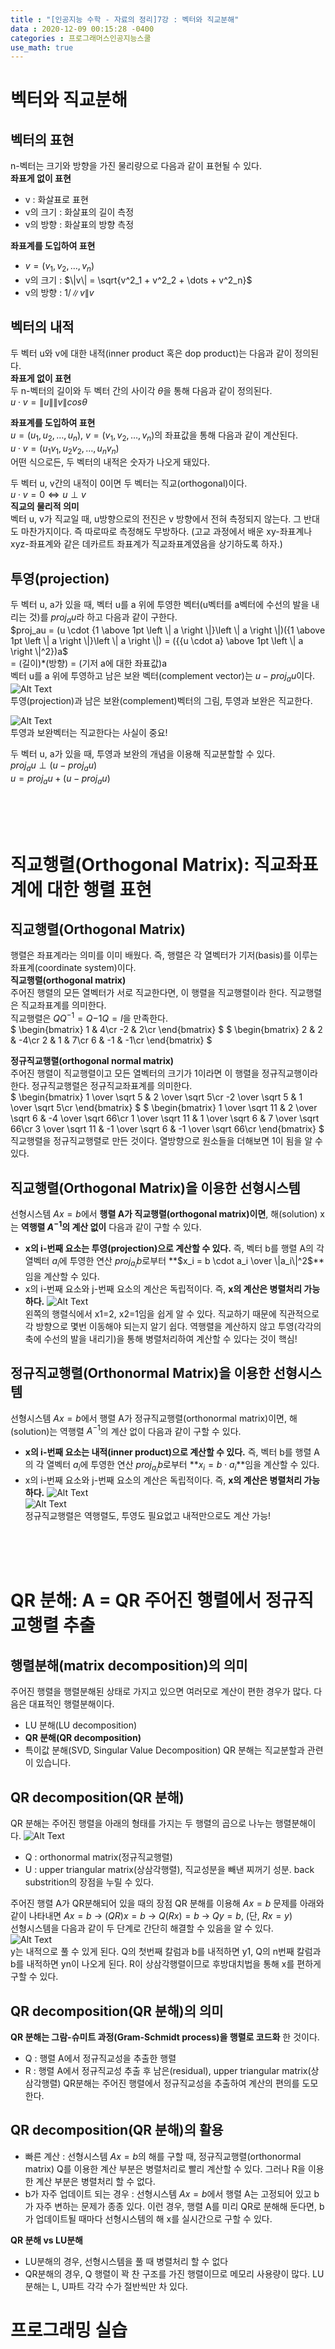 ```yaml
---
title : "[인공지능 수학 - 자료의 정리]7강 : 벡터와 직교분해"
data : 2020-12-09 00:15:28 -0400
categories : 프로그래머스인공지능스쿨
use_math: true
---
```

# 벡터와 직교분해
## 벡터의 표현
n-벡터는 크기와 방향을 가진 물리량으로 다음과 같이 표현될 수 있다.  
**좌표게 없이 표현**  
- v : 화살표로 표현
- v의 크기 : 화살표의 길이 측정
- v의 방향 : 화살표의 방향 측정 
  
**좌표계를 도입하여 표현**  
- $v = (v_1, v_2, \dots, v_n)$
- v의 크기 : $\|v\| = \sqrt{v^2_1 + v^2_2 + \dots + v^2_n}$
- v의 방향 : $1/\|v\|v$
  
## 벡터의 내적
두 벡터 u와 v에 대한 내적(inner product 혹은 dop product)는 다음과 같이 정의된다.  
**좌표게 없이 표현**  
두 n-벡터의 길이와 두 벡터 간의 사이각 $\theta$을 통해 다음과 같이 정의된다.  
$u \cdot v = \|u\|\|v\|cos\theta$  
  
**좌표계를 도입하여 표현**  
$u = (u_1, u_2, \dots, u_n)$, $v = (v_1, v_2, \dots, v_n)$의 좌표값을 통해 다음과 같이 계산된다.  
$u \cdot v = (u_1v_1, u_2v_2, \dots, u_nv_n)$  
어떤 식으로든, 두 벡터의 내적은 숫자가 나오게 돼있다.  
  
두 벡터 u, v간의 내적이 0이면 두 벡터는 직교(orthogonal)이다.  
$u\cdot v = 0 \Leftrightarrow u \perp v$  
**직교의 물리적 의미**  
벡터 u, v가 직교일 때, u방향으로의 전진은 v 방향에서 전혀 측정되지 않는다. 그 반대도 마찬가지이다. 즉 따로따로 측정해도 무방하다. (고교 과정에서 배운 xy-좌표계나 xyz-좌표계와 같은 데카르트 좌표계가 직교좌표계였음을 상기하도록 하자.)  
  
## 투영(projection)
두 벡터 u, a가 있을 때, 벡터 u를 a 위에 투영한 벡터(u벡터를 a벡터에 수선의 발을 내리는 것)를 $proj_au$라 하고 다음과 같이 구한다.  
$proj_au = (u \cdot {1 \above 1pt \left \| a \right \|}\left \| a \right \|)({1 \above 1pt \left \| a \right \|}\left \| a \right \|) = ({{u \cdot a} \above 1pt \left \| a \right \|^2})a$  
= (길이)*(방향) = (기저 a에 대한 좌표값)a  
벡터 u를 a 위에 투영하고 남은 보완 벡터(complement vector)는 $u-proj_au$이다.  
![Alt Text](/assets/images/20201209/3.png)  
투영(projection)과 남은 보완(complement)벡터의 그림, 투영과 보완은 직교한다.  
  
![Alt Text](/assets/images/20201209/4.png)  
투영과 보완벡터는 직교한다는 사실이 중요!  
  
두 벡터 u, a가 있을 때, 투영과 보완의 개념을 이용해 직교분할할 수 있다.  
$proj_au \perp (u - proj_au)$  
$u = proj_au + (u - proj_au)$  

<br>
<br>
<br>

# 직교행렬(Orthogonal Matrix): 직교좌표계에 대한 행렬 표현
## 직교행렬(Orthogonal Matrix)
행렬은 좌표계라는 의미를 이미 배웠다. 즉, 행렬은 각 열벡터가 기저(basis)를 이루는 좌표계(coordinate system)이다.  
**직교행렬(orthogonal matrix)**  
주어진 행렬의 모든 열벡터가 서로 직교한다면, 이 행렬을 직교행렬이라 한다. 직교행렬은 직교좌표계를 의미한다.  
직교행렬은 $QQ^{-1} = Q{-1}Q = I$을 만족한다.  
$
\begin{bmatrix}
1 & 4\cr
-2 & 2\cr
\end{bmatrix}
$
$
\begin{bmatrix}
2 & 2 & -4\cr
2 & 1 & 7\cr
6 & -1 & -1\cr
\end{bmatrix}
$  
  
**정규직교행렬(orthogonal normal matrix)**  
주어진 행렬이 직교행렬이고 모든 열벡터의 크기가 1이라면 이 행렬을 정규직교행이라 한다. 정규직교행렬은 정규직교좌표계를 의미한다.  
$
\begin{bmatrix}
1 \over \sqrt 5 & 2 \over \sqrt 5\cr
-2 \over \sqrt 5 & 1 \over \sqrt 5\cr
\end{bmatrix}
$
$
\begin{bmatrix}
1 \over \sqrt 11 & 2 \over \sqrt 6 & -4 \over \sqrt 66\cr
1 \over \sqrt 11 & 1 \over \sqrt 6 & 7 \over \sqrt 66\cr
3 \over \sqrt 11 & -1 \over \sqrt 6 & -1 \over \sqrt 66\cr
\end{bmatrix}
$  
직교행렬을 정규직교행렬로 만든 것이다. 열방향으로 원소들을 더해보면 1이 됨을 알 수 있다.  
  
## 직교행렬(Orthogonal Matrix)을 이용한 선형시스템
선형시스템 $Ax = b$에서 **행렬 A가 직교행렬(orthogonal matrix)이면**, 해(solution) x는 **역행렬 $A^{-1}$의 계산 없이** 다음과 같이 구할 수 있다.  
- **x의 i-번째 요소는 투영(projection)으로 계산할 수 있다.** 즉, 벡터 b를 행렬 A의 각 열벡터 $a_i$에 투영한 연산 $proj_{a_i}b$로부터 **$x_i = b \cdot a_i \over \|a_i\|^2$**임을 계산할 수 있다.  
- x의 i-번째 요소와 j-번째 요소의 계산은 독립적이다. 즉, **x의 계산은 병렬처리 가능하다.**
![Alt Text](/assets/images/20201209/6.png)  
왼쪽의 행렬식에서 x1=2, x2=1임을 쉽게 알 수 있다. 직교하기 때문에 직관적으로 각 방향으로 몇번 이동해야 되는지 알기 쉽다. 
역행렬을 계산하지 않고 투영(각각의 축에 수선의 발을 내리기)을 통해 병렬처리하여 계산할 수 있다는 것이 핵심!  
  
## 정규직교행렬(Orthonormal Matrix)을 이용한 선형시스템
선형시스템 $Ax = b$에서 행렬 A가 정규직교행렬(orthonormal matrix)이면, 해(solution)는 역행렬 $A^{-1}$의 계산 없이 다음과 같이 구할 수 있다.
- **x의 i-번째 요소는 내적(inner product)으로 계산할 수 있다.** 즉, 벡터 b를 행렬 A의 각 열벡터 $a_i$에 투영한 연산 $proj_{a_i}b$로부터 **$x_i = b \cdot a_i$**임을 계산할 수 있다.  
- x의 i-번째 요소와 j-번째 요소의 계산은 독립적이다. 즉, **x의 계산은 병렬처리 가능하다.**
![Alt Text](/assets/images/20201209/8.png)  
![Alt Text](/assets/images/20201209/9.png)  
정규직교행렬은 역행렬도, 투영도 필요없고 내적만으로도 계산 가능!  
<br>
<br>
<br>

# QR 분해: A = QR 주어진 행렬에서 정규직교행렬 추출
## 행렬분해(matrix decomposition)의 의미
주어진 행렬을 행렬분해된 상태로 가지고 있으면 여러모로 계산이 편한 경우가 많다. 다음은 대표적인 행렬분해이다.  
- LU 분해(LU decomposition)
- **QR 분해(QR decomposition)**
- 특이값 분해(SVD, Singular Value Decomposition)
QR 분해는 직교분할과 관련이 있습니다.  
  
## QR decomposition(QR 분해)
QR 분해는 주어진 행렬을 아래의 형태를 가지는 두 행렬의 곱으로 나누는 행렬분해이다.
![Alt Text](/assets/images/20201209/10.png)  
- Q : orthonormal matrix(정규직교행렬)
- U : upper triangular matrix(상삼각행렬), 직교성분을 빼낸 찌꺼기 성분. back substrition의 장점을 누릴 수 있다.
  
주어진 행렬 A가 QR분해되어 있을 때의 장점
QR 분해를 이용해 $Ax = b$ 문제를 아래와 같이 나타내면
$Ax = b$ -> $(QR)x = b$ -> $Q(Rx) = b$ -> $Qy = b$, (단, $Rx = y$)  
선형시스템을 다음과 같이 두 단계로 간단히 해결할 수 있음을 알 수 있다.  
![Alt Text](/assets/images/20201209/11.png)  
y는 내적으로 풀 수 있게 된다. Q의 첫번째 칼럼과 b를 내적하면 y1, Q의 n번째 칼럼과 b를 내적하면 yn이 나오게 된다. 
R이 상삼각행렬이므로 후방대치법을 통해 x를 편하게 구할 수 있다.  
  
## QR decomposition(QR 분해)의 의미
**QR 분해는 그람-슈미트 과정(Gram-Schmidt process)을 행렬로 코드화** 한 것이다.  
- Q : 행렬 A에서 정규직교성을 추출한 행렬
- R : 행렬 A에서 정규직교성 추출 후 남은(residual), upper triangular matrix(상삼각행렬)
QR분해는 주어진 행렬에서 정규직교성을 추출하여 계산의 편의를 도모한다.  
  
## QR decomposition(QR 분해)의 활용
- 빠른 계산 : 선형시스템 $Ax = b$의 해를 구할 때, 정규직교행렬(orthonormal matrix) Q를 이용한 계산 부분은 병렬처리로 빨리 계산할 수 있다. 그러나 R을 이용한 계산 부분은 병렬처리 할 수 없다.
- b가 자주 업데이트 되는 경우 : 선형시스템 $Ax = b$에서 행렬 A는 고정되어 있고 b가 자주 변하는 문제가 종종 있다. 이런 경우, 행렬 A를 미리 QR로 분해해 둔다면, b가 업데이트될 때마다 선형시스템의 해 x를 실시간으로 구할 수 있다.
  
**QR 분해 vs LU분해**  
- LU분해의 경우, 선형시스템을 풀 때 병렬처리 할 수 없다
- QR분해의 경우, Q 행렬이 꽉 찬 구조를 가진 행렬이므로 메모리 사용량이 많다. LU분해는 L, U파트 각각 수가 절반씩만 차 있다.
  
# 프로그래밍 실습